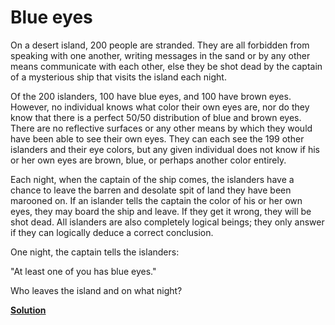 Blue eyes
=========

On a desert island, 200 people are stranded. They are all forbidden from
speaking with one another, writing messages in the sand or by any other means
communicate with each other, else they be shot dead by the captain of a
mysterious ship that visits the island each night.

Of the 200 islanders, 100 have blue eyes, and 100 have brown eyes. However, no
individual knows what color their own eyes are, nor do they know that there is a
perfect 50/50 distribution of blue and brown eyes. There are no reflective
surfaces or any other means by which they would have been able to see their own
eyes. They can each see the 199 other islanders and their eye colors, but any
given individual does not know if his or her own eyes are brown, blue, or
perhaps another color entirely.

Each night, when the captain of the ship comes, the islanders have a chance to
leave the barren and desolate spit of land they have been marooned on. If an
islander tells the captain the color of his or her own eyes, they may board the
ship and leave. If they get it wrong, they will be shot dead. All islanders are
also completely logical beings; they only answer if they can logically deduce a
correct conclusion.

One night, the captain tells the islanders:

"At least one of you has blue eyes."

Who leaves the island and on what night?


[**Solution**](../solutions/eyes_solution.md)
